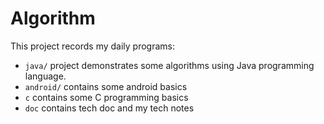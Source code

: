 Algorithm
==========
This project records my daily programs:  
* `java/` project demonstrates some algorithms using Java programming language.  
* `android/` contains some android basics  
* `c` contains some C programming basics  
* `doc` contains tech doc and my tech notes
